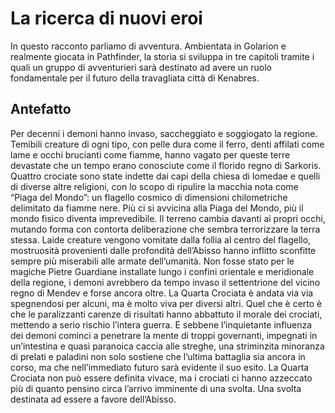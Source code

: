 # La ricerca di nuovi eroi
In questo racconto parliamo di avventura. Ambientata in Golarion e realmente giocata in Pathfinder, la storia si sviluppa in tre capitoli tramite i quali un gruppo di avventurieri sarà destinato ad avere un ruolo fondamentale per il futuro della travagliata città di Kenabres.

## Antefatto
Per decenni i demoni hanno invaso, saccheggiato e soggiogato la regione. Temibili creature di ogni tipo, con pelle dura come il ferro, denti affilati come lame e occhi brucianti come fiamme, hanno vagato per queste terre devastate che un tempo erano conosciute come il florido regno di Sarkoris. Quattro crociate sono state indette dai capi della chiesa di Iomedae e quelli di diverse altre religioni, con lo scopo di ripulire la macchia nota come “Piaga del Mondo”: un flagello cosmico di dimensioni chilometriche delimitato da fiamme nere. Più ci si avvicina alla Piaga del Mondo, più il mondo fisico diventa imprevedibile. Il terreno cambia davanti ai propri occhi, mutando forma con contorta deliberazione che sembra terrorizzare la terra stessa. Laide creature vengono vomitate dalla follia al centro del flagello, mostruosità provenienti dalle profondità dell’Abisso hanno inflitto sconfitte sempre più miserabili alle armate dell’umanità. Non fosse stato per le magiche Pietre Guardiane installate lungo i confini orientale e meridionale della regione, i demoni avrebbero da tempo invaso il settentrione del vicino regno di Mendev e forse ancora oltre. La Quarta Crociata è andata via via spegnendosi per alcuni, ma è molto viva per diversi altri. Quel che è certo è che le paralizzanti carenze di risultati hanno abbattuto il morale dei crociati, mettendo a serio rischio l’intera guerra. E sebbene l’inquietante influenza dei demoni cominci a penetrare la mente di troppi governanti, impegnati in un’intestina e quasi paranoica caccia alle streghe, una striminzita minoranza di prelati e paladini non solo sostiene che l’ultima battaglia sia ancora in corso, ma che nell’immediato futuro sarà evidente il suo esito. La Quarta Crociata non può essere definita vivace, ma i crociati ci hanno azzeccato più di quanto pensino circa l’arrivo imminente di una svolta. Una svolta destinata ad essere a favore dell’Abisso.
 
